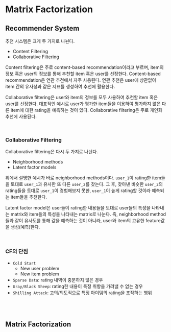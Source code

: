 # Matrix Factorization

## Recommender System

추천 시스템은 크게 두 가지로 나뉜다.

- Content Filtering
- Collaborative Filtering

Content filtering은 주로 content-based recommendation이라고 부르며, item의 정보 혹은 user의 정보를 통해 추천할 item 혹은 user를 선정한다. Content-based recommendation은 연관 추천에서 자주 사용된다. 연관 추천은 user에 상관없이 item 간의 유사성과 같은 지표를 생성하여 추천에 활용한다.

Collaborative filtering은 user와 item의 정보를 모두 사용하여 추천할 item 혹은 user를 선정한다. 대표적인 예시로 user가 평가한 item들을 이용하여 평가하지 않은 다른 item에 대한 rating을 예측하는 것이 있다. Collaborative filtering은 주로 개인화 추천에 사용된다.

<br>

### Collaborative Filtering

Collaborative filtering은 다시 두 가지로 나뉜다.

- Neighborhood methods
- Latent factor models

위에서 설명한 예시가 바로 neighborhood methods이다. `user_1`이 rating한 item들을 토대로 `user_1`과 유사한 또 다른 `user_2`를 찾는다. 그 후, 찾아낸 비슷한 `user_2`의 rating들을 토대로 `user_1`이 경험해보지 못한, `user_1`이 높게 rating할 것이라 예측되는 item들을 추천한다.

Latent factor model은 user들이 rating한 내용들을 토대로 user들의 특성을 나타내는 matrix와 item들의 특성을 나타내는 matrix로 나눈다. 즉, neighborhood method들과 같이 유사도를 통해 값을 예측하는 것이 아니라, user와 item의 고유한 feature값을 생성(예측)한다.

<br>

### CF의 단점

- `Cold Start`
  - New user problem
  - New item problem
- `Sparse Data`: rating 내역이 충분하지 않은 경우
- `Gray/Black Sheep`: rating한 내용이 특정 취향을 가려낼 수 없는 경우
- `Shilling Attack`: 고의/의도적으로 특정 아이템의 rating을 조작하는 행위

<br>

<br>

## Matrix Factorization

